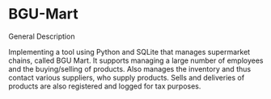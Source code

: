 # BGU-Mart

General Description

Implementing a tool using Python and SQLite that manages supermarket chains, called BGU Mart. It supports managing a large number of employees and the buying/selling of products. Also manages the inventory and thus contact various suppliers, who supply products. Sells and deliveries of products are also registered and logged for tax purposes.
